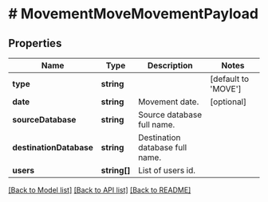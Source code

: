 # # MovementMoveMovementPayload

## Properties

Name | Type | Description | Notes
------------ | ------------- | ------------- | -------------
**type** | **string** |  | [default to 'MOVE']
**date** | **string** | Movement date. | [optional]
**sourceDatabase** | **string** | Source database full name. |
**destinationDatabase** | **string** | Destination database full name. |
**users** | **string[]** | List of users id. |

[[Back to Model list]](../../README.md#models) [[Back to API list]](../../README.md#endpoints) [[Back to README]](../../README.md)

